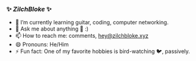 ### ✨ _**ZilchBloke**_ ✨

- 🌱 I’m currently learning guitar, coding, computer networking.
- 🤔 Ask me about anything 💬 :) 
- 📫 How to reach me: comments, hey@zilchbloke.xyz
- 😄 Pronouns: He/Him
- ⚡ Fun fact: One of my favorite hobbies is bird-watching 🐦, passively.
